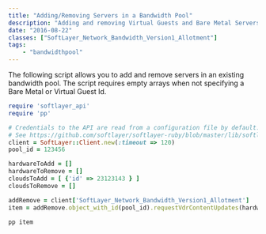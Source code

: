 ```yaml
---
title: "Adding/Removing Servers in a Bandwidth Pool"
description: "Adding and removing Virtual Guests and Bare Metal Servers in an exising Bandwidth Pool"
date: "2016-08-22"
classes: ["SoftLayer_Network_Bandwidth_Version1_Allotment"]
tags:
    - "bandwidthpool"
---
```


The following script allows you to add and remove servers in an existing bandwidth pool. The script requires empty arrays when not specifying a Bare Metal or Virtual Guest Id.

```ruby
require 'softlayer_api'
require 'pp'

# Credentials to the API are read from a configuration file by default.
# See https://github.com/softlayer/softlayer-ruby/blob/master/lib/softlayer/Config.rb#L11-L44
client = SoftLayer::Client.new(:timeout => 120)
pool_id = 123456

hardwareToAdd = []
hardwareToRemove = []
cloudsToAdd = [ {'id' => 23123143 } ]
cloudsToRemove = []

addRemove = client['SoftLayer_Network_Bandwidth_Version1_Allotment']
item = addRemove.object_with_id(pool_id).requestVdrContentUpdates(hardwareToAdd,hardwareToRemove,cloudsToAdd,cloudsToRemove)

pp item
```
